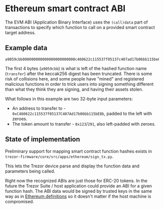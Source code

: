 # Ethereum smart contract ABI

The EVM ABI (Application Binary Interface) uses the `(call)data` part of transactions to specify which function to call on a provided smart contract target address.

## Example data

```
a9059cbb000000000000000000000000c460622c115537f05137c407ad17b06bb115be8b0000000000000000000000000000000000000000000000000000000000000123
```
The first 4 bytes (`a9059cbb`) is what is left of the hashed function name (`transfer`) after the keccak256 digest has been truncated. There is some risk of collisions here, and some people have "mined" and registered malicious functions in order to trick users into signing something different than what they think they are signing, and having their assets stolen.

What follows in this example are two 32-byte input parameters:
* An address to transfer to - `0xC460622c115537f05137C407Ad17b06bb115bE8b`, padded to the left with zeroes.
* The token amount to transfer - `0x123`/`291`, also left-padded with zeroes.


## State of implementation

Preliminary support for mapping smart contract function hashes exists in `trezor-firmware/core/src/apps/ethereum/sign_tx.py`.

This lets the Trezor device parse and display the function data and parameters being called.

Right now the recognized ABIs are just those for ERC-20 tokens. In the future the Trezor Suite / host application could provide an ABI for a given function hash. The ABI data would be signed by trusted keys in the same way as in [Ethereum definitions](ethereum-definitions.md) so it doesn't matter if the host machine is compromised.
